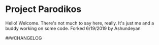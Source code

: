 # Project Parodikos
Hello! Welcome. There's not much to say here, really. It's just me and a buddy working on some code.
Forked 6/19/2019 by Ashundeyan

###CHANGELOG
